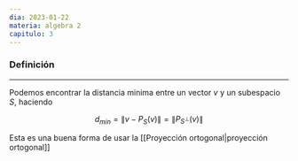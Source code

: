 ```yaml
---
dia: 2023-01-22
materia: algebra 2
capitulo: 3
---
```

### Definición
---
Podemos encontrar la distancia minima entre un vector $v$ y un subespacio $S$, haciendo 

$$ d_{min} =  \lVert v - P_S(v) \rVert = \lVert P_{S^\perp}(v) \rVert $$

Esta es una buena forma de usar la [[Proyección ortogonal|proyección ortogonal]]